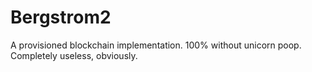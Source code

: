 # Bergstrom2
A provisioned blockchain implementation. 100% without unicorn poop. Completely useless, obviously.
